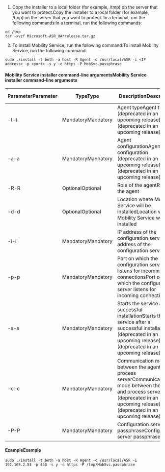 1. <span data-ttu-id="d7b06-101">Copy the installer to a local folder (for example, /tmp) on the server that you want to protect.</span><span class="sxs-lookup"><span data-stu-id="d7b06-101">Copy the installer to a local folder (for example, /tmp) on the server that you want to protect.</span></span> <span data-ttu-id="d7b06-102">In a terminal, run the following commands:</span><span class="sxs-lookup"><span data-stu-id="d7b06-102">In a terminal, run the following commands:</span></span>
  ```
  cd /tmp
  tar -xvzf Microsoft-ASR_UA*release.tar.gz
  ```
2. <span data-ttu-id="d7b06-103">To install Mobility Service, run the following command:</span><span class="sxs-lookup"><span data-stu-id="d7b06-103">To install Mobility Service, run the following command:</span></span>

  ```
  sudo ./install -t both -a host -R Agent -d /usr/local/ASR -i <IP address> -p <port> -s y -c https -P MobSvc.passphrase
  ```

#### <a name="mobility-service-installer-command-line-arguments"></a><span data-ttu-id="d7b06-104">Mobility Service installer command-line arguments</span><span class="sxs-lookup"><span data-stu-id="d7b06-104">Mobility Service installer command-line arguments</span></span>

|<span data-ttu-id="d7b06-105">Parameter</span><span class="sxs-lookup"><span data-stu-id="d7b06-105">Parameter</span></span>|<span data-ttu-id="d7b06-106">Type</span><span class="sxs-lookup"><span data-stu-id="d7b06-106">Type</span></span>|<span data-ttu-id="d7b06-107">Description</span><span class="sxs-lookup"><span data-stu-id="d7b06-107">Description</span></span>|<span data-ttu-id="d7b06-108">Possible values</span><span class="sxs-lookup"><span data-stu-id="d7b06-108">Possible values</span></span>|
|-|-|-|-|
|<span data-ttu-id="d7b06-109">-t</span><span class="sxs-lookup"><span data-stu-id="d7b06-109">-t</span></span> |<span data-ttu-id="d7b06-110">Mandatory</span><span class="sxs-lookup"><span data-stu-id="d7b06-110">Mandatory</span></span>|<span data-ttu-id="d7b06-111">Agent type</span><span class="sxs-lookup"><span data-stu-id="d7b06-111">Agent type</span></span><br><span data-ttu-id="d7b06-112">(deprecated in an upcoming release)</span><span class="sxs-lookup"><span data-stu-id="d7b06-112">(deprecated in an upcoming release)</span></span>|<span data-ttu-id="d7b06-113">*both*</span><span class="sxs-lookup"><span data-stu-id="d7b06-113">*both*</span></span>|
|<span data-ttu-id="d7b06-114">-a</span><span class="sxs-lookup"><span data-stu-id="d7b06-114">-a</span></span> |<span data-ttu-id="d7b06-115">Mandatory</span><span class="sxs-lookup"><span data-stu-id="d7b06-115">Mandatory</span></span>|<span data-ttu-id="d7b06-116">Agent configuration</span><span class="sxs-lookup"><span data-stu-id="d7b06-116">Agent configuration</span></span><br><span data-ttu-id="d7b06-117">(deprecated in an upcoming release)</span><span class="sxs-lookup"><span data-stu-id="d7b06-117">(deprecated in an upcoming release)</span></span> |<span data-ttu-id="d7b06-118">*host*</span><span class="sxs-lookup"><span data-stu-id="d7b06-118">*host*</span></span>|
|<span data-ttu-id="d7b06-119">-R</span><span class="sxs-lookup"><span data-stu-id="d7b06-119">-R</span></span> |<span data-ttu-id="d7b06-120">Optional</span><span class="sxs-lookup"><span data-stu-id="d7b06-120">Optional</span></span>|<span data-ttu-id="d7b06-121">Role of the agent</span><span class="sxs-lookup"><span data-stu-id="d7b06-121">Role of the agent</span></span>|<span data-ttu-id="d7b06-122">Agent</span><span class="sxs-lookup"><span data-stu-id="d7b06-122">Agent</span></span><br><span data-ttu-id="d7b06-123">MasterTarget</span><span class="sxs-lookup"><span data-stu-id="d7b06-123">MasterTarget</span></span>|
|<span data-ttu-id="d7b06-124">-d</span><span class="sxs-lookup"><span data-stu-id="d7b06-124">-d</span></span> |<span data-ttu-id="d7b06-125">Optional</span><span class="sxs-lookup"><span data-stu-id="d7b06-125">Optional</span></span>|<span data-ttu-id="d7b06-126">Location where Mobility Service will be installed</span><span class="sxs-lookup"><span data-stu-id="d7b06-126">Location where Mobility Service will be installed</span></span>|<span data-ttu-id="d7b06-127">/usr/local/ASR</span><span class="sxs-lookup"><span data-stu-id="d7b06-127">/usr/local/ASR</span></span>|
|<span data-ttu-id="d7b06-128">-i</span><span class="sxs-lookup"><span data-stu-id="d7b06-128">-i</span></span> |<span data-ttu-id="d7b06-129">Mandatory</span><span class="sxs-lookup"><span data-stu-id="d7b06-129">Mandatory</span></span>|<span data-ttu-id="d7b06-130">IP address of the configuration server</span><span class="sxs-lookup"><span data-stu-id="d7b06-130">IP address of the configuration server</span></span>|<span data-ttu-id="d7b06-131">Any valid IP address</span><span class="sxs-lookup"><span data-stu-id="d7b06-131">Any valid IP address</span></span>|
|<span data-ttu-id="d7b06-132">-p</span><span class="sxs-lookup"><span data-stu-id="d7b06-132">-p</span></span> |<span data-ttu-id="d7b06-133">Mandatory</span><span class="sxs-lookup"><span data-stu-id="d7b06-133">Mandatory</span></span>|<span data-ttu-id="d7b06-134">Port on which the configuration server listens for incoming connections</span><span class="sxs-lookup"><span data-stu-id="d7b06-134">Port on which the configuration server listens for incoming connections</span></span>|<span data-ttu-id="d7b06-135">443</span><span class="sxs-lookup"><span data-stu-id="d7b06-135">443</span></span>|
|<span data-ttu-id="d7b06-136">-s</span><span class="sxs-lookup"><span data-stu-id="d7b06-136">-s</span></span> |<span data-ttu-id="d7b06-137">Mandatory</span><span class="sxs-lookup"><span data-stu-id="d7b06-137">Mandatory</span></span>|<span data-ttu-id="d7b06-138">Starts the service after a successful installation</span><span class="sxs-lookup"><span data-stu-id="d7b06-138">Starts the service after a successful installation</span></span><br><span data-ttu-id="d7b06-139">(deprecated in an upcoming release)</span><span class="sxs-lookup"><span data-stu-id="d7b06-139">(deprecated in an upcoming release)</span></span>|<span data-ttu-id="d7b06-140">*y*</span><span class="sxs-lookup"><span data-stu-id="d7b06-140">*y*</span></span>|
|<span data-ttu-id="d7b06-141">-c</span><span class="sxs-lookup"><span data-stu-id="d7b06-141">-c</span></span> |<span data-ttu-id="d7b06-142">Mandatory</span><span class="sxs-lookup"><span data-stu-id="d7b06-142">Mandatory</span></span>|<span data-ttu-id="d7b06-143">Communication mode between the agent and process server</span><span class="sxs-lookup"><span data-stu-id="d7b06-143">Communication mode between the agent and process server</span></span><br><span data-ttu-id="d7b06-144">(deprecated in an upcoming release)</span><span class="sxs-lookup"><span data-stu-id="d7b06-144">(deprecated in an upcoming release)</span></span> |<span data-ttu-id="d7b06-145">*https*</span><span class="sxs-lookup"><span data-stu-id="d7b06-145">*https*</span></span>|
|<span data-ttu-id="d7b06-146">-P</span><span class="sxs-lookup"><span data-stu-id="d7b06-146">-P</span></span> |<span data-ttu-id="d7b06-147">Mandatory</span><span class="sxs-lookup"><span data-stu-id="d7b06-147">Mandatory</span></span>|<span data-ttu-id="d7b06-148">Configuration server passphrase</span><span class="sxs-lookup"><span data-stu-id="d7b06-148">Configuration server passphrase</span></span>|<span data-ttu-id="d7b06-149">Any valid UNC or local file path</span><span class="sxs-lookup"><span data-stu-id="d7b06-149">Any valid UNC or local file path</span></span>|


#### <a name="example"></a><span data-ttu-id="d7b06-150">Example</span><span class="sxs-lookup"><span data-stu-id="d7b06-150">Example</span></span>
```
sudo ./install -t both -a host -R Agent -d /usr/local/ASR -i 192.168.2.53 -p 443 -s y -c https -P /tmp/MobSvc.passphrase
```
